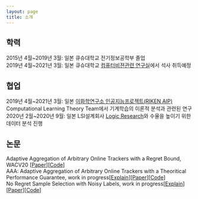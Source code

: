 ```yaml
---
layout: page
title: 소개
---
```


## 학력
2015년 4월~2019년 3월: 일본 큐슈대학교 전기정보공학부 졸업  
2019년 4월~2021년 3월: 일본 큐슈대학교 [컴퓨터비젼관련 연구실](http://human.ait.kyushu-u.ac.jp/)에서 석사 취득예정

## 협업
2019년 4월~2021년 3월: 일본 [이화학연구소 인공지능프로젝트(RIKEN AIP)](https://www.riken.jp/en/research/labs/aip/) Computational Learning Theory Team에서 기계학습의 이론적 분석과 관련된 연구  
2020년 2월~2020년 9월: 일본 LSI설계회사 [Logic Research](http://www.logic-research.co.jp/)와 수율을 높이기 위한 데이터 분석 진행

## 논문
Adaptive Aggregation of Arbitrary Online Trackers with a Regret Bound, WACV20 [[Paper](https://openaccess.thecvf.com/content_WACV_2020/html/Song_Adaptive_Aggregation_of_Arbitrary_Online_Trackers_with_a_Regret_Bound_WACV_2020_paper.html)][[Code](https://github.com/songheony/AAA-WACV)]  
AAA: Adaptive Aggregation of Arbitrary Online Trackers with a Theoritical Performance Guarantee, work in progress[[Explain](https://songheony.github.io/2020/07/14/AAA-%EC%86%8C%EA%B0%9C/)][[Paper](https://arxiv.org/abs/2009.09237)][[Code](https://github.com/songheony/AAA-journal)]  
No Regret Sample Selection with Noisy Labels, work in progress[[Explain](https://songheony.github.io/2020/11/25/TAkS-%EC%86%8C%EA%B0%9C/)][[Paper](https://arxiv.org/abs/2003.03179)][[Code](https://github.com/songheony/TAkS)]